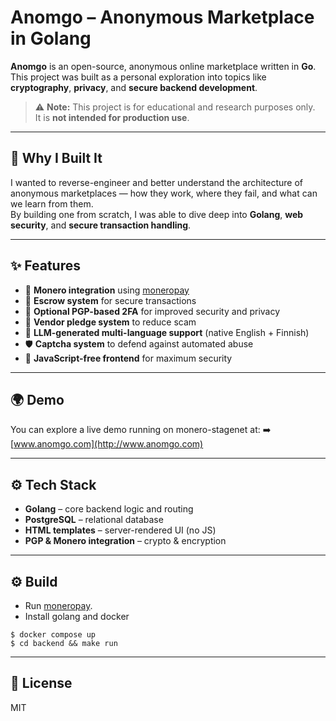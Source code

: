 # Anomgo – Anonymous Marketplace in Golang

**Anomgo** is an open-source, anonymous online marketplace written in **Go**.  
This project was built as a personal exploration into topics like **cryptography**, **privacy**, and **secure backend development**.

> ⚠️ **Note:** This project is for educational and research purposes only.  
> It is **not intended for production use**.

---

## 🧠 Why I Built It

I wanted to reverse-engineer and better understand the architecture of anonymous marketplaces — how they work, where they fail, and what can we learn from them.  
By building one from scratch, I was able to dive deep into **Golang**, **web security**, and **secure transaction handling**.

---

## ✨ Features

- 💱 **Monero integration** using [moneropay](https://moneropay.eu/)
- 🔐 **Escrow system** for secure transactions
- 🔑 **Optional PGP-based 2FA** for improved security and privacy
- 🧩 **Vendor pledge system** to reduce scam
- 🧠 **LLM-generated multi-language support** (native English + Finnish)
- 🛡️ **Captcha system** to defend against automated abuse
- 🚫 **JavaScript-free frontend** for maximum security

---

## 🌍 Demo

You can explore a live demo running on monero-stagenet at:
➡️ [www.anomgo.com](http://www.anomgo.com)

---

## ⚙️ Tech Stack

- **Golang** – core backend logic and routing
- **PostgreSQL** – relational database
- **HTML templates** – server-rendered UI (no JS)
- **PGP & Monero integration** – crypto & encryption

---

## ⚙️ Build
- Run [moneropay](https://moneropay.eu).
- Install golang and docker
```
$ docker compose up
$ cd backend && make run
```

---

## 📄 License

MIT
